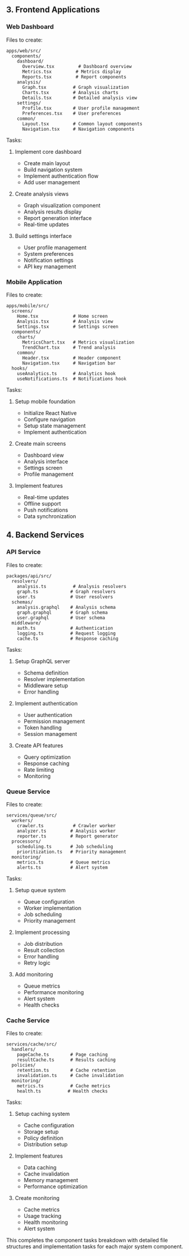 ## 3. Frontend Applications

### Web Dashboard
Files to create:
```
apps/web/src/
  components/
    dashboard/
      Overview.tsx         # Dashboard overview
      Metrics.tsx         # Metrics display
      Reports.tsx         # Report components
    analysis/
      Graph.tsx          # Graph visualization
      Charts.tsx         # Analysis charts
      Details.tsx        # Detailed analysis view
    settings/
      Profile.tsx        # User profile management
      Preferences.tsx    # User preferences
    common/
      Layout.tsx         # Common layout components
      Navigation.tsx     # Navigation components
```

Tasks:
1. Implement core dashboard
   - Create main layout
   - Build navigation system
   - Implement authentication flow
   - Add user management

2. Create analysis views
   - Graph visualization component
   - Analysis results display
   - Report generation interface
   - Real-time updates

3. Build settings interface
   - User profile management
   - System preferences
   - Notification settings
   - API key management

### Mobile Application
Files to create:
```
apps/mobile/src/
  screens/
    Home.tsx             # Home screen
    Analysis.tsx         # Analysis view
    Settings.tsx         # Settings screen
  components/
    charts/
      MetricsChart.tsx   # Metrics visualization
      TrendChart.tsx     # Trend analysis
    common/
      Header.tsx         # Header component
      Navigation.tsx     # Navigation bar
  hooks/
    useAnalytics.ts      # Analytics hook
    useNotifications.ts  # Notifications hook
```

Tasks:
1. Setup mobile foundation
   - Initialize React Native
   - Configure navigation
   - Setup state management
   - Implement authentication

2. Create main screens
   - Dashboard view
   - Analysis interface
   - Settings screen
   - Profile management

3. Implement features
   - Real-time updates
   - Offline support
   - Push notifications
   - Data synchronization

## 4. Backend Services

### API Service
Files to create:
```
packages/api/src/
  resolvers/
    analysis.ts          # Analysis resolvers
    graph.ts            # Graph resolvers
    user.ts             # User resolvers
  schemas/
    analysis.graphql    # Analysis schema
    graph.graphql       # Graph schema
    user.graphql        # User schema
  middleware/
    auth.ts             # Authentication
    logging.ts          # Request logging
    cache.ts            # Response caching
```

Tasks:
1. Setup GraphQL server
   - Schema definition
   - Resolver implementation
   - Middleware setup
   - Error handling

2. Implement authentication
   - User authentication
   - Permission management
   - Token handling
   - Session management

3. Create API features
   - Query optimization
   - Response caching
   - Rate limiting
   - Monitoring

### Queue Service
Files to create:
```
services/queue/src/
  workers/
    crawler.ts           # Crawler worker
    analyzer.ts         # Analysis worker
    reporter.ts         # Report generator
  processors/
    scheduling.ts       # Job scheduling
    prioritization.ts   # Priority management
  monitoring/
    metrics.ts          # Queue metrics
    alerts.ts           # Alert system
```

Tasks:
1. Setup queue system
   - Queue configuration
   - Worker implementation
   - Job scheduling
   - Priority management

2. Implement processing
   - Job distribution
   - Result collection
   - Error handling
   - Retry logic

3. Add monitoring
   - Queue metrics
   - Performance monitoring
   - Alert system
   - Health checks

### Cache Service
Files to create:
```
services/cache/src/
  handlers/
    pageCache.ts        # Page caching
    resultCache.ts      # Results caching
  policies/
    retention.ts        # Cache retention
    invalidation.ts     # Cache invalidation
  monitoring/
    metrics.ts          # Cache metrics
    health.ts          # Health checks
```

Tasks:
1. Setup caching system
   - Cache configuration
   - Storage setup
   - Policy definition
   - Distribution setup

2. Implement features
   - Data caching
   - Cache invalidation
   - Memory management
   - Performance optimization

3. Create monitoring
   - Cache metrics
   - Usage tracking
   - Health monitoring
   - Alert system

This completes the component tasks breakdown with detailed file structures and implementation tasks for each major system component.
